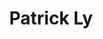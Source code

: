 ---
title: Patrick Ly
headshot: images/uploads/Patrick_Ly.jpg
role: Web Development
major: Computer Science
year: Junior
webpage: https://www.patricktly.com/
---